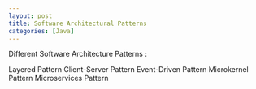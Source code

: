```yaml
---
layout: post
title: Software Architectural Patterns
categories: [Java]
---
```


Different Software Architecture Patterns :

Layered Pattern
Client-Server Pattern
Event-Driven Pattern
Microkernel Pattern
Microservices Pattern

